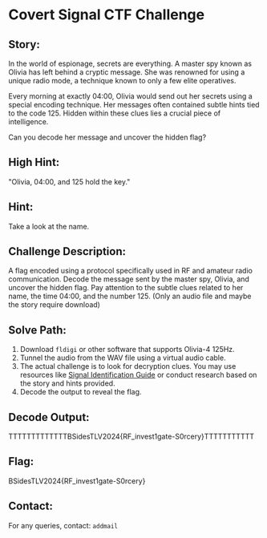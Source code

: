 # Covert Signal CTF Challenge

## Story:

In the world of espionage, secrets are everything. A master spy known as Olivia has left behind a cryptic message. She was renowned for using a unique radio mode, a technique known to only a few elite operatives.

Every morning at exactly 04:00, Olivia would send out her secrets using a special encoding technique. Her messages often contained subtle hints tied to the code 125. Hidden within these clues lies a crucial piece of intelligence.

Can you decode her message and uncover the hidden flag?

## High Hint:

"Olivia, 04:00, and 125 hold the key."

## Hint:

Take a look at the name.

## Challenge Description:

A flag encoded using a protocol specifically used in RF and amateur radio communication. Decode the message sent by the master spy, Olivia, and uncover the hidden flag. Pay attention to the subtle clues related to her name, the time 04:00, and the number 125. (Only an audio file and maybe the story require download)

## Solve Path:

1. Download `fldigi` or other software that supports Olivia-4 125Hz.
2. Tunnel the audio from the WAV file using a virtual audio cable.
3. The actual challenge is to look for decryption clues. You may use resources like [Signal Identification Guide](https://www.sigidwiki.com/wiki/Signal_Identification_Guide) or conduct research based on the story and hints provided.
4. Decode the output to reveal the flag.

## Decode Output:

TTTTTTTTTTTTTBSidesTLV2024{RF_invest1gate-S0rcery}TTTTTTTTTTT

## Flag: 

BSidesTLV2024{RF_invest1gate-S0rcery}


## Contact:

For any queries, contact: `addmail`


